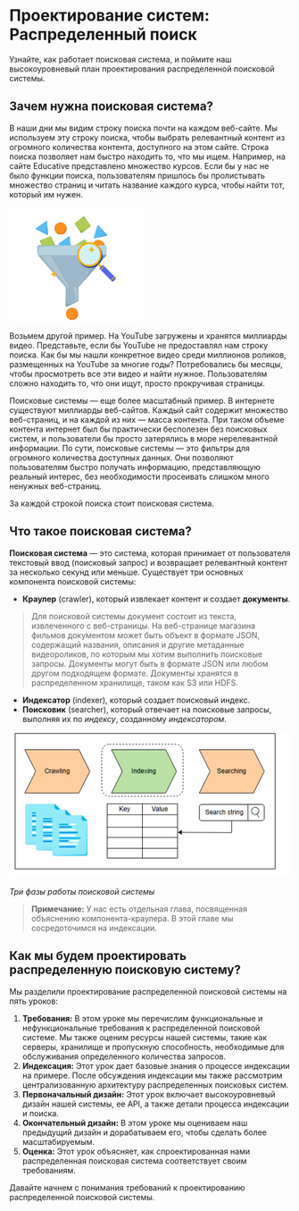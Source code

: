 # Проектирование систем: Распределенный поиск

Узнайте, как работает поисковая система, и поймите наш высокоуровневый план проектирования распределенной поисковой системы.



## Зачем нужна поисковая система?

В наши дни мы видим строку поиска почти на каждом веб-сайте. Мы используем эту строку поиска, чтобы выбрать релевантный контент из огромного количества контента, доступного на этом сайте. Строка поиска позволяет нам быстро находить то, что мы ищем. Например, на сайте Educative представлено множество курсов. Если бы у нас не было функции поиска, пользователям пришлось бы пролистывать множество страниц и читать название каждого курса, чтобы найти тот, который им нужен.

![img.png](img/img.png)

Возьмем другой пример. На YouTube загружены и хранятся миллиарды видео. Представьте, если бы YouTube не предоставлял нам строку поиска. Как бы мы нашли конкретное видео среди миллионов роликов, размещенных на YouTube за многие годы? Потребовались бы месяцы, чтобы просмотреть все эти видео и найти нужное. Пользователям сложно находить то, что они ищут, просто прокручивая страницы.

Поисковые системы — еще более масштабный пример. В интернете существуют миллиарды веб-сайтов. Каждый сайт содержит множество веб-страниц, и на каждой из них — масса контента. При таком объеме контента интернет был бы практически бесполезен без поисковых систем, и пользователи бы просто затерялись в море нерелевантной информации. По сути, поисковые системы — это фильтры для огромного количества доступных данных. Они позволяют пользователям быстро получать информацию, представляющую реальный интерес, без необходимости просеивать слишком много ненужных веб-страниц.

За каждой строкой поиска стоит поисковая система.

## Что такое поисковая система?

**Поисковая система** — это система, которая принимает от пользователя текстовый ввод (поисковый запрос) и возвращает релевантный контент за несколько секунд или меньше. Существует три основных компонента поисковой системы:

*   **Краулер** (crawler), который извлекает контент и создает **документы**.
>Для поисковой системы документ состоит из текста, извлеченного с веб-страницы. На веб-странице магазина фильмов документом может быть объект в формате JSON, содержащий названия, описания и другие метаданные видеороликов, по которым мы хотим выполнить поисковые запросы. Документы могут быть в формате JSON или любом другом подходящем формате. Документы хранятся в распределенном хранилище, таком как S3 или HDFS.
*   **Индексатор** (indexer), который создает поисковый индекс.
*   **Поисковик** (searcher), который отвечает на поисковые запросы, выполняя их по *индексу*, созданному *индексатором*.

![img_1.png](img/img_1.png)

*Три фазы работы поисковой системы*

> **Примечание:** У нас есть отдельная глава, посвященная объяснению компонента-краулера. В этой главе мы сосредоточимся на индексации.

## Как мы будем проектировать распределенную поисковую систему?

Мы разделили проектирование распределенной поисковой системы на пять уроков:

1.  **Требования:** В этом уроке мы перечислим функциональные и нефункциональные требования к распределенной поисковой системе. Мы также оценим ресурсы нашей системы, такие как серверы, хранилище и пропускную способность, необходимые для обслуживания определенного количества запросов.
2.  **Индексация:** Этот урок дает базовые знания о процессе индексации на примере. После обсуждения индексации мы также рассмотрим централизованную архитектуру распределенных поисковых систем.
3.  **Первоначальный дизайн:** Этот урок включает высокоуровневый дизайн нашей системы, ее API, а также детали процесса индексации и поиска.
4.  **Окончательный дизайн:** В этом уроке мы оцениваем наш предыдущий дизайн и дорабатываем его, чтобы сделать более масштабируемым.
5.  **Оценка:** Этот урок объясняет, как спроектированная нами распределенная поисковая система соответствует своим требованиям.

Давайте начнем с понимания требований к проектированию распределенной поисковой системы.